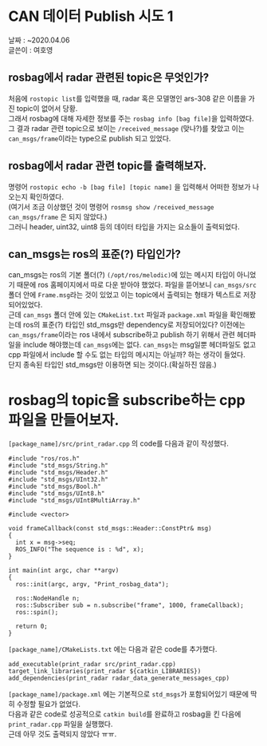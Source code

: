 # CAN 데이터 Publish 시도 1
날짜 : ~2020.04.06    
글쓴이 : 여호영

## rosbag에서 radar 관련된 topic은 무엇인가?
처음에 `rostopic list`를 입력했을 때, radar 혹은 모델명인 ars-308 같은 이름을 가진 topic이 없어서 당황.    
그래서 rosbag에 대해 자세한 정보를 주는 `rosbag info [bag file]`을 입력하였다.    
그 결과 radar 관련 topic으로 보이는 `/received_message` (맞나?)를 찾았고 이는 `can_msgs/frame`이라는 type으로 publish 되고 있었다.

## rosbag에서 radar 관련 topic를 출력해보자.
명령어 `rostopic echo -b [bag file] [topic name]` 을 입력해서 어떠한 정보가 나오는지 확인하였다.    
(여기서 조금 이상했던 것이 명령어 `rosmsg show /received_message can_msgs/frame` 은 되지 않았다.)    
그러니 header, uint32, uint8 등의 데이터 타입을 가지는 요소들이 출력되었다.    

## can_msgs는 ros의 표준(?) 타입인가?
can_msgs는 ros의 기본 폴더(?) `(/opt/ros/melodic)`에 있는 메시지 타입이 아니었기 때문에 ros 홈페이지에서 따로 다운 받아야 했었다. 파일을 뜯어보니 `can_msgs/src` 폴더 안에 `Frame.msg`라는 것이 있었고 이는 topic에서 출력되는 형태가 텍스트로 저장되어있었다.    
근데 `can_msgs` 폴더 안에 있는 `CMakeList.txt` 파일과 `package.xml` 파일을 확인해봤는데 ros의 표준(?) 타입인 std_msgs만 dependency로 저장되어있다? 이전에는 `can_msgs/frame`이라는 ros 내에서 subscribe하고 publish 하기 위해서 관련 헤더파일을 include 해야했는데 `can_msgs`에는 없다. `can_msgs`는 msg일뿐 헤더파일도 없고 cpp 파일에서 include 할 수도 없는 타입의 메시지는 아닐까? 하는 생각이 들었다.    
단지 종속된 타입인 std_msgs만 이용하면 되는 것이다.(확실하진 않음.)    

# rosbag의 topic을 subscribe하는 cpp 파일을 만들어보자.
`[package_name]/src/print_radar.cpp` 의 code를 다음과 같이 작성했다.
```
#include "ros/ros.h"
#include "std_msgs/String.h"
#include "std_msgs/Header.h"
#include "std_msgs/UInt32.h"
#include "std_msgs/Bool.h"
#include "std_msgs/UInt8.h"
#include "std_msgs/UInt8MultiArray.h"

#include <vector>

void frameCallback(const std_msgs::Header::ConstPtr& msg)
{
  int x = msg->seq;
  ROS_INFO("The sequence is : %d", x);
}

int main(int argc, char **argv)
{
  ros::init(argc, argv, "Print_rosbag_data");

  ros::NodeHandle n;
  ros::Subscriber sub = n.subscribe("frame", 1000, frameCallback);
  ros::spin();

  return 0;
}
```

`[package_name]/CMakeLists.txt` 에는 다음과 같은 code를 추가했다.
```
add_executable(print_radar src/print_radar.cpp)
target_link_libraries(print_radar ${catkin_LIBRARIES})
add_dependencies(print_radar radar_data_generate_messages_cpp)
```

`[package_name]/package.xml` 에는 기본적으로 `std_msgs`가 포함되어있기 때문에 딱히 수정할 필요가 없었다.    
다음과 같은 code로 성공적으로 `catkin build`를 완료하고 rosbag을 킨 다음에 `print_radar.cpp` 파일을 실행했다.    
근데 아무 것도 출력되지 않았다 ㅠㅠ.
